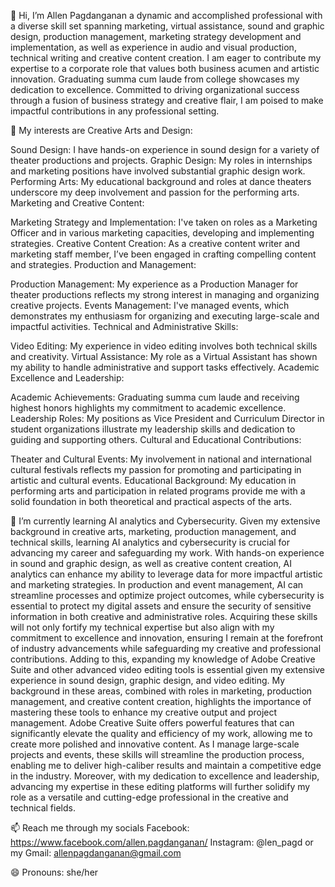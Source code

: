 👋 Hi, I’m Allen Pagdanganan a dynamic and accomplished professional with a diverse skill set spanning marketing, virtual assistance, sound and graphic design, production management, marketing strategy development and implementation, as well as experience in audio and visual production, technical writing and creative content creation. I am eager to contribute my expertise to a corporate role that values both business acumen and artistic innovation. Graduating summa cum laude from college showcases my dedication to excellence. Committed to driving organizational success through a fusion of business strategy and creative flair, I am poised to make impactful contributions in any professional setting.

👀 My interests are Creative Arts and Design:

Sound Design: I have hands-on experience in sound design for a variety of theater productions and projects. Graphic Design: My roles in internships and marketing positions have involved substantial graphic design work. Performing Arts: My educational background and roles at dance theaters underscore my deep involvement and passion for the performing arts. Marketing and Creative Content:

Marketing Strategy and Implementation: I've taken on roles as a Marketing Officer and in various marketing capacities, developing and implementing strategies. Creative Content Creation: As a creative content writer and marketing staff member, I’ve been engaged in crafting compelling content and strategies. Production and Management:

Production Management: My experience as a Production Manager for theater productions reflects my strong interest in managing and organizing creative projects. Events Management: I've managed events, which demonstrates my enthusiasm for organizing and executing large-scale and impactful activities. Technical and Administrative Skills:

Video Editing: My experience in video editing involves both technical skills and creativity. Virtual Assistance: My role as a Virtual Assistant has shown my ability to handle administrative and support tasks effectively. Academic Excellence and Leadership:

Academic Achievements: Graduating summa cum laude and receiving highest honors highlights my commitment to academic excellence. Leadership Roles: My positions as Vice President and Curriculum Director in student organizations illustrate my leadership skills and dedication to guiding and supporting others. Cultural and Educational Contributions:

Theater and Cultural Events: My involvement in national and international cultural festivals reflects my passion for promoting and participating in artistic and cultural events. Educational Background: My education in performing arts and participation in related programs provide me with a solid foundation in both theoretical and practical aspects of the arts.

🌱 I’m currently learning AI analytics and Cybersecurity. Given my extensive background in creative arts, marketing, production management, and technical skills, learning AI analytics and cybersecurity is crucial for advancing my career and safeguarding my work. With hands-on experience in sound and graphic design, as well as creative content creation, AI analytics can enhance my ability to leverage data for more impactful artistic and marketing strategies. In production and event management, AI can streamline processes and optimize project outcomes, while cybersecurity is essential to protect my digital assets and ensure the security of sensitive information in both creative and administrative roles. Acquiring these skills will not only fortify my technical expertise but also align with my commitment to excellence and innovation, ensuring I remain at the forefront of industry advancements while safeguarding my creative and professional contributions.
Adding to this, expanding my knowledge of Adobe Creative Suite and other advanced video editing tools is essential given my extensive experience in sound design, graphic design, and video editing. My background in these areas, combined with roles in marketing, production management, and creative content creation, highlights the importance of mastering these tools to enhance my creative output and project management. Adobe Creative Suite offers powerful features that can significantly elevate the quality and efficiency of my work, allowing me to create more polished and innovative content. As I manage large-scale projects and events, these skills will streamline the production process, enabling me to deliver high-caliber results and maintain a competitive edge in the industry. Moreover, with my dedication to excellence and leadership, advancing my expertise in these editing platforms will further solidify my role as a versatile and cutting-edge professional in the creative and technical fields.

📫 Reach me through my socials Facebook: https://www.facebook.com/allen.pagdanganan/ Instagram: @len_pagd or my Gmail: allenpagdanganan@gmail.com

😄 Pronouns: she/her
